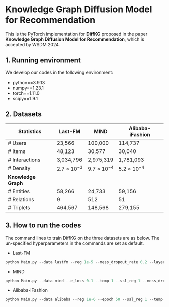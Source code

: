 # Knowledge Graph Diffusion Model for Recommendation

This is the PyTorch implementation for **DiffKG** proposed in the paper **Knowledge Graph Diffusion Model for Recommendation**, which is accepted by WSDM 2024.

## 1. Running environment

We develop our codes in the following environment:

- python==3.9.13
- numpy==1.23.1
- torch==1.11.0
- scipy==1.9.1

## 2. Datasets

| Statistics          | Last-FM         | MIND            | Alibaba-iFashion |
| ------------------- | --------------- | --------------- | ---------------- |
| # Users             | 23,566          | 100,000         | 114,737          |
| # Items             | 48,123          | 30,577          | 30,040           |
| # Interactions      | 3,034,796       | 2,975,319       | 1,781,093        |
| # Density           | 2.7 × $10^{-3}$ | 9.7 × $10^{-4}$ | 5.2 × $10^{-4}$  |
| **Knowledge Graph** |                 |                 |                  |
| # Entities          | 58,266          | 24,733          | 59,156           |
| # Relations         | 9               | 512             | 51               |
| # Triplets          | 464,567         | 148,568         | 279,155          |

## 3. How to run the codes

The command lines to train DiffKG on the three datasets are as below. The un-specified hyperparameters in the commands are set as default.

- Last-FM

```python
python Main.py --data lastfm --reg 1e-5 --mess_dropout_rate 0.2 --layer_num_kg 2 --res_lambda 0 --triplet_num -1 --cl_pattern 1 --keepRate 0.1
```

- MIND

```python
python Main.py --data mind --e_loss 0.1 --temp 1 --ssl_reg 1 --mess_dropout_rate 0.2 --res_lambda 1
```

- Alibaba-iFashion

```python
python Main.py --data alibaba --reg 1e-6 --epoch 50 --ssl_reg 1 --temp 1
```


